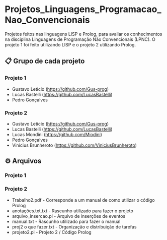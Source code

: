 # Projetos_Linguagens_Programacao_Nao_Convencionais
Projetos feitos nas linguagens LISP e Prolog, para avaliar os conhecimentos na disciplina Linguagens de Programação Não Convencionais (LPNC). O projeto 1 foi feito utilizando LISP e o projeto 2 utilizando Prolog.

## 📋 Grupo de cada projeto

### Projeto 1

* Gustavo Letício (https://github.com/Gus-prog)
* Lucas Bastelli (https://github.com/LucasBastelli)
* Pedro Gonçalves

### Projeto 2

* Gustavo Letício (https://github.com/Gus-prog)
* Lucas Bastelli (https://github.com/LucasBastelli)
* Lucas Mondini (https://github.com/Miodini)
* Pedro Gonçalves
* Vinícius Brunheroto (https://github.com/ViniciusBrunheroto)

## ⚙️ Arquivos

### Projeto 1


### Projeto 2
* Trabalho2.pdf - Corresponde a um manual de como utilizar o código Prolog
* anotações.txt.txt - Rascunho utilizado para fazer o projeto
* arquivo_insercao.pl - Arquivo de inserções de eventos
* manual.txt - Rascunho utilizado para fazer o manual
* proj2 o que fazer.txt - Organização e distribuição de tarefas
* projeto2.pl - Projeto 2 / Código Prolog
